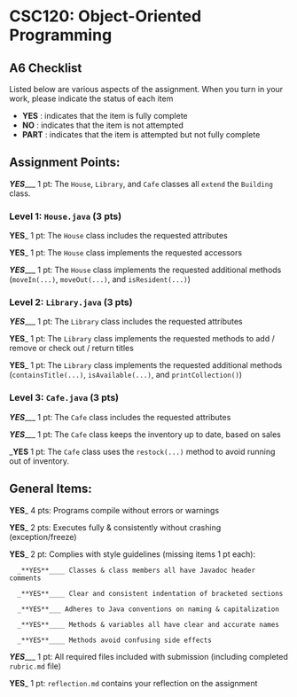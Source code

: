 # CSC120: Object-Oriented Programming
## A6 Checklist

Listed below are various aspects of the assignment.  When you turn in your work, please indicate the status of each item

- **YES** : indicates that the item is fully complete
- **NO** : indicates that the item is not attempted
- **PART** : indicates that the item is attempted but not fully complete


## Assignment Points:

_**YES**____ 1 pt: The `House`, `Library`, and `Cafe` classes all `extend` the `Building` class.

### Level 1: `House.java` (3 pts)

__**YES**___ 1 pt: The `House` class includes the requested attributes

__**YES**___ 1 pt: The `House` class implements the requested accessors

_**YES**____ 1 pt: The `House` class implements the requested additional methods (`moveIn(...)`, `moveOut(...)`, and `isResident(...)`)

### Level 2: `Library.java` (3 pts)

_**YES**____ 1 pt: The `Library` class includes the requested attributes

__**YES**___ 1 pt: The `Library` class implements the requested methods to add / remove or check out / return titles

__**YES**___ 1 pt: The `Library` class implements the requested additional methods (`containsTitle(...)`, `isAvailable(...)`, and `printCollection()`)

### Level 3: `Cafe.java` (3 pts)

_**YES**____ 1 pt: The `Cafe` class includes the requested attributes

_**YES**____ 1 pt: The `Cafe` class keeps the inventory up to date, based on sales

___**YES**__ 1 pt: The `Cafe` class uses the `restock(...)` method to avoid running out of inventory.



## General Items:

__**YES**___ 4 pts: Programs compile without errors or warnings

__**YES**___ 2 pts: Executes fully & consistently without crashing (exception/freeze)

__**YES**___ 2 pt: Complies with style guidelines (missing items 1 pt each):

      _**YES**____ Classes & class members all have Javadoc header comments

      _**YES**____ Clear and consistent indentation of bracketed sections

      _**YES**___ Adheres to Java conventions on naming & capitalization

      _**YES**____ Methods & variables all have clear and accurate names

      _**YES**____ Methods avoid confusing side effects

_**YES**____ 1 pt: All required files included with submission (including completed `rubric.md` file)

__**YES**___ 1 pt: `reflection.md` contains your reflection on the assignment
